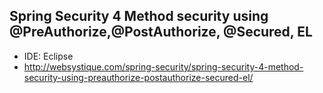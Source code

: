 ## Spring Security 4 Method security using @PreAuthorize,@PostAuthorize, @Secured, EL

- IDE: Eclipse
- http://websystique.com/spring-security/spring-security-4-method-security-using-preauthorize-postauthorize-secured-el/
